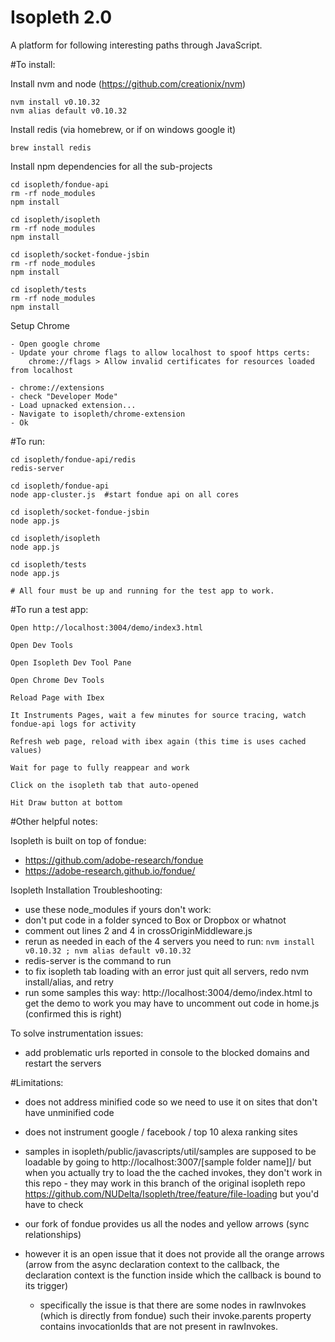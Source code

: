 # Isopleth 2.0

A platform for following interesting paths through JavaScript.

#To install:
    
Install nvm and node (https://github.com/creationix/nvm)
    
    nvm install v0.10.32
    nvm alias default v0.10.32
    
Install redis (via homebrew, or if on windows google it)
    
    brew install redis
       
Install npm dependencies for all the sub-projects
    
    cd isopleth/fondue-api
    rm -rf node_modules
    npm install
    
    cd isopleth/isopleth
    rm -rf node_modules
    npm install
    
    cd isopleth/socket-fondue-jsbin
    rm -rf node_modules
    npm install

    cd isopleth/tests
    rm -rf node_modules
    npm install
    
Setup Chrome
    
    - Open google chrome
    - Update your chrome flags to allow localhost to spoof https certs:
        chrome://flags > Allow invalid certificates for resources loaded from localhost

    - chrome://extensions
    - check "Developer Mode"
    - Load upnacked extension...
    - Navigate to isopleth/chrome-extension
    - Ok

#To run:
    
    cd isopleth/fondue-api/redis
    redis-server
    
    cd isopleth/fondue-api
    node app-cluster.js  #start fondue api on all cores
    
    cd isopleth/socket-fondue-jsbin
    node app.js
    
    cd isopleth/isopleth
    node app.js

    cd isopleth/tests
    node app.js
    
    # All four must be up and running for the test app to work.
    
#To run a test app:

    Open http://localhost:3004/demo/index3.html
             
    Open Dev Tools
             
    Open Isopleth Dev Tool Pane
    
    Open Chrome Dev Tools
    
    Reload Page with Ibex
    
    It Instruments Pages, wait a few minutes for source tracing, watch fondue-api logs for activity
    
    Refresh web page, reload with ibex again (this time is uses cached values)
    
    Wait for page to fully reappear and work
    
    Click on the isopleth tab that auto-opened
    
    Hit Draw button at bottom

#Other helpful notes:

Isopleth is built on top of fondue: 
- https://github.com/adobe-research/fondue
- https://adobe-research.github.io/fondue/

Isopleth Installation Troubleshooting:
- use these node_modules if yours don't work:  
- don't put code in a folder synced to Box or Dropbox or whatnot
- comment out lines 2 and 4 in crossOriginMiddleware.js
- rerun as needed in each of the 4 servers you need to run: `nvm install v0.10.32 ; nvm alias default v0.10.32`
- redis-server is the command to run
- to fix isopleth tab loading with an error just quit all servers, redo nvm install/alias, and retry
- run some samples this way: http://localhost:3004/demo/index.html to get the demo to work you may have to uncomment out code in home.js (confirmed this is right)

To solve instrumentation issues:
- add problematic urls reported in console to the blocked domains and restart the servers

#Limitations:

- does not address minified code so we need to use it on sites that don't have unminified code
- does not instrument google / facebook / top 10 alexa ranking sites
- samples in isopleth/public/javascripts/util/samples are supposed to be loadable by going to http://localhost:3007/[sample folder name]]/ but when you actually try to load the the cached invokes, they don't work in this repo - they may work in this branch of the original isopleth repo https://github.com/NUDelta/Isopleth/tree/feature/file-loading but you'd have to check

- our fork of fondue provides us all the nodes and yellow arrows (sync relationships)
- however it is an open issue that it does not provide all the orange arrows (arrow from the async declaration context to the callback, the declaration context is the function inside which the callback is bound to its trigger)
    - specifically the issue is that there are some nodes in rawInvokes (which is directly from fondue) such their invoke.parents property contains invocationIds that are not present in rawInvokes.
